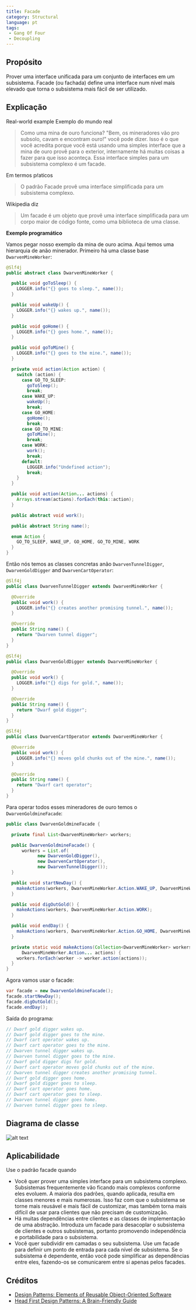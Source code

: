 ```yaml
---
title: Facade
category: Structural
language: pt
tags:
 - Gang Of Four
 - Decoupling
---
```


## Propósito

Prover uma interface unificada para um conjunto de interfaces em um subsistema.
Facade (ou fachada) define uma interface num nível mais elevado que torna o subsistema mais fácil de ser utilizado.

## Explicação

Real-world example
Exemplo do mundo real

> Como uma mina de ouro funciona? "Bem, os mineradores vão pro subsolo, cavam e encontram ouro!" você pode dizer.
> Isso é o que você acredita porque você está usando uma simples interface que a mina de ouro provê para o exterior,
> internamente há muitas coisas a fazer para que isso aconteça. Essa interface simples para um subsistema complexo é
> um facade.

Em termos pŕaticos

> O padrão Facade provê uma interface simplificada para um subsistema complexo.

Wikipedia diz

> Um facade é um objeto que provê uma interface simplificada para um corpo maior de código fonte,
> como uma biblioteca de uma classe.

**Exemplo programático**

Vamos pegar nosso exemplo da mina de ouro acima. Aqui temos uma hierarquia de anão minerador.
Primeiro há uma classe base `DwarvenMineWorker`: 

```java
@Slf4j
public abstract class DwarvenMineWorker {

  public void goToSleep() {
    LOGGER.info("{} goes to sleep.", name());
  }

  public void wakeUp() {
    LOGGER.info("{} wakes up.", name());
  }

  public void goHome() {
    LOGGER.info("{} goes home.", name());
  }

  public void goToMine() {
    LOGGER.info("{} goes to the mine.", name());
  }

  private void action(Action action) {
    switch (action) {
      case GO_TO_SLEEP:
        goToSleep();
        break;
      case WAKE_UP:
        wakeUp();
        break;
      case GO_HOME:
        goHome();
        break;
      case GO_TO_MINE:
        goToMine();
        break;
      case WORK:
        work();
        break;
      default:
        LOGGER.info("Undefined action");
        break;
    }
  }

  public void action(Action... actions) {
    Arrays.stream(actions).forEach(this::action);
  }

  public abstract void work();

  public abstract String name();

  enum Action {
    GO_TO_SLEEP, WAKE_UP, GO_HOME, GO_TO_MINE, WORK
  }
}
```

Então nós temos as classes concretas anão `DwarvenTunnelDigger`, `DwarvenGoldDigger` and 
`DwarvenCartOperator`: 

```java
@Slf4j
public class DwarvenTunnelDigger extends DwarvenMineWorker {

  @Override
  public void work() {
    LOGGER.info("{} creates another promising tunnel.", name());
  }

  @Override
  public String name() {
    return "Dwarven tunnel digger";
  }
}

@Slf4j
public class DwarvenGoldDigger extends DwarvenMineWorker {

  @Override
  public void work() {
    LOGGER.info("{} digs for gold.", name());
  }

  @Override
  public String name() {
    return "Dwarf gold digger";
  }
}

@Slf4j
public class DwarvenCartOperator extends DwarvenMineWorker {

  @Override
  public void work() {
    LOGGER.info("{} moves gold chunks out of the mine.", name());
  }

  @Override
  public String name() {
    return "Dwarf cart operator";
  }
}

```

Para operar todos esses mineradores de ouro temos o `DwarvenGoldmineFacade`: 

```java
public class DwarvenGoldmineFacade {

  private final List<DwarvenMineWorker> workers;

  public DwarvenGoldmineFacade() {
      workers = List.of(
            new DwarvenGoldDigger(),
            new DwarvenCartOperator(),
            new DwarvenTunnelDigger());
  }

  public void startNewDay() {
    makeActions(workers, DwarvenMineWorker.Action.WAKE_UP, DwarvenMineWorker.Action.GO_TO_MINE);
  }

  public void digOutGold() {
    makeActions(workers, DwarvenMineWorker.Action.WORK);
  }

  public void endDay() {
    makeActions(workers, DwarvenMineWorker.Action.GO_HOME, DwarvenMineWorker.Action.GO_TO_SLEEP);
  }

  private static void makeActions(Collection<DwarvenMineWorker> workers,
      DwarvenMineWorker.Action... actions) {
    workers.forEach(worker -> worker.action(actions));
  }
}
```

Agora vamos usar o facade:

```java
var facade = new DwarvenGoldmineFacade();
facade.startNewDay();
facade.digOutGold();
facade.endDay();
```

Saída do programa:

```java
// Dwarf gold digger wakes up.
// Dwarf gold digger goes to the mine.
// Dwarf cart operator wakes up.
// Dwarf cart operator goes to the mine.
// Dwarven tunnel digger wakes up.
// Dwarven tunnel digger goes to the mine.
// Dwarf gold digger digs for gold.
// Dwarf cart operator moves gold chunks out of the mine.
// Dwarven tunnel digger creates another promising tunnel.
// Dwarf gold digger goes home.
// Dwarf gold digger goes to sleep.
// Dwarf cart operator goes home.
// Dwarf cart operator goes to sleep.
// Dwarven tunnel digger goes home.
// Dwarven tunnel digger goes to sleep.
```

## Diagrama de classe

![alt text](./etc/facade.urm.png "Diagrama de classe padrão Facade")

## Aplicabilidade

Use o padrão facade quando

* Você quer prover uma simples interface para um subsistema complexo. Subsistemas frequentemente
vão ficando mais complexos conforme eles evoluem. A maioria dos padrões, quando aplicada, resulta
em classes menores e mais numerosas. Isso faz com que o subsistema se torne mais reusável e mais
fácil de customizar, mas também torna mais difícil de usar para clientes que não precisam de
customização.
* Há muitas dependências entre clientes e as classes de implementação de uma abstração. Introduza
um facade para desacoplar o subsistema de clientes e outros subsistemas, portanto promovendo independência
e portabilidade para o subsistema.
* Você quer subdividir em camadas o seu subsistema. Use um facade para definir um ponto de entrada
para cada nível de subsistema. Se o subsistema é dependente, então você pode simplificar as dependências
entre eles, fazendo-os se comunicarem entre si apenas pelos facades.

## Créditos

* [Design Patterns: Elements of Reusable Object-Oriented Software](https://www.amazon.com/gp/product/0201633612/ref=as_li_tl?ie=UTF8&camp=1789&creative=9325&creativeASIN=0201633612&linkCode=as2&tag=javadesignpat-20&linkId=675d49790ce11db99d90bde47f1aeb59)
* [Head First Design Patterns: A Brain-Friendly Guide](https://www.amazon.com/gp/product/0596007124/ref=as_li_tl?ie=UTF8&camp=1789&creative=9325&creativeASIN=0596007124&linkCode=as2&tag=javadesignpat-20&linkId=6b8b6eea86021af6c8e3cd3fc382cb5b)
